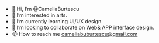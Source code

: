 - 👋 Hi, I’m @CameliaBurtescu
- 👀 I’m interested in arts.
- 🌱 I’m currently learning UI/UX design.
- 💞️ I’m looking to collaborate on Web& APP interface design.
- 📫 How to reach me cameliabuburtescu@gmail.com

<!---
CameliaBurtescu/CameliaBurtescu is a ✨ special ✨ repository because its `README.md` (this file) appears on your GitHub profile.
You can click the Preview link to take a look at your changes.
--->
